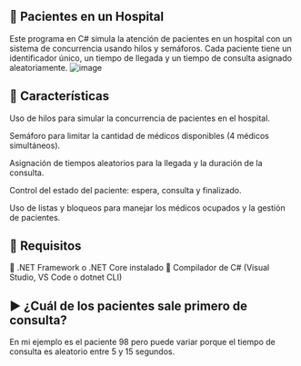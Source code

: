 
## 🏥 Pacientes en un Hospital

Este programa en C# simula la atención de pacientes en un hospital con un sistema de concurrencia usando hilos y semáforos. Cada paciente tiene un identificador único, un tiempo de llegada y un tiempo de consulta asignado aleatoriamente.
![image](https://github.com/user-attachments/assets/d7b2e0fa-5be4-48e0-b8fd-4e26c8ac0a5d)



## 📌 Características

Uso de hilos para simular la concurrencia de pacientes en el hospital.

Semáforo para limitar la cantidad de médicos disponibles (4 médicos simultáneos).

Asignación de tiempos aleatorios para la llegada y la duración de la consulta.

Control del estado del paciente: espera, consulta y finalizado.

Uso de listas y bloqueos para manejar los médicos ocupados y la gestión de pacientes.


## 📌 Requisitos
🔹 .NET Framework o .NET Core instalado
🔹 Compilador de C# (Visual Studio, VS Code o dotnet CLI)

## ▶️ ¿Cuál de los pacientes sale primero de consulta? 
En mi ejemplo es el paciente 98 pero puede variar porque el tiempo de consulta es aleatorio entre 5 y 15 segundos.
